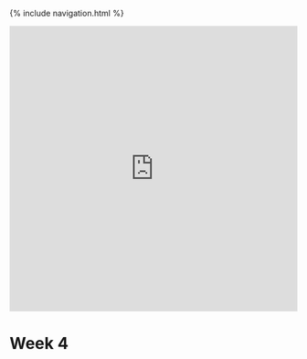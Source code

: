 {% include navigation.html %}

<iframe frameborder="0" width="100%" height="500px" src="https://replit.com/@lucasho22/flaskportfolio-2?embed=true"> </iframe>

# Week 4
